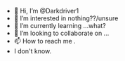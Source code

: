 - 👋 Hi, I’m @Darkdriver1
- 👀 I’m interested in nothing??/unsure
- 🌱 I’m currently learning ...what?
- 💞️ I’m looking to collaborate on ...
- 📫 How to reach me .
- I don't know.

